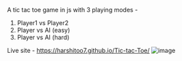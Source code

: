 A tic tac toe game in js with 3 playing modes -
1. Player1 vs Player2 
2. Player vs AI (easy)
3. Player vs AI (hard)

Live site - https://harshitoo7.github.io/Tic-tac-Toe/
![image](https://user-images.githubusercontent.com/51077550/184964651-3ffed0dc-7913-4dbb-b63d-929b80bc5359.png)
